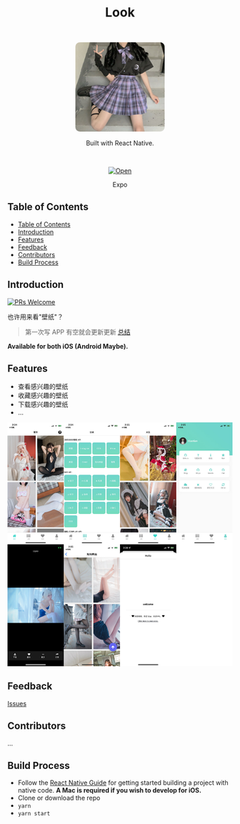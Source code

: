 <h1 align="center"> Look </h1> <br>
<p align="center">
  <a href="https://gitpoint.co/">
    <img style="border-radius: 10px;" alt="GitPoint" title="GitPoint" width="200" src="./assets/images/icon.png" width="450">
  </a>
</p>

<p align="center">
  Built with React Native.
</p>

<br>

<p align="center">
  <a href="https://expo.dev/@xiaotiandada/AwesomeProject">
    <img alt="Open" title="App Store" src="https://github.com/expo/expo/raw/master/.github/resources/banner.png" height="40">
  </a>
  <p align="center">Expo</p>
</p>

<!-- START doctoc generated TOC please keep comment here to allow auto update -->
<!-- DON'T EDIT THIS SECTION, INSTEAD RE-RUN doctoc TO UPDATE -->
## Table of Contents

- [Table of Contents](#table-of-contents)
- [Introduction](#introduction)
- [Features](#features)
- [Feedback](#feedback)
- [Contributors](#contributors)
- [Build Process](#build-process)

<!-- END doctoc generated TOC please keep comment here to allow auto update -->

## Introduction

[![PRs Welcome](https://img.shields.io/badge/PRs-welcome-brightgreen.svg?style=flat-square)](https://expo.dev/@xiaotiandada/AwesomeProject)

也许用来看"壁纸"？

> 第一次写 APP 有空就会更新更新 [总结](https://github.com/xiaotiandada/blog/issues/86)

**Available for both iOS (Android Maybe).**

## Features

* 查看感兴趣的壁纸
* 收藏感兴趣的壁纸
* 下载感兴趣的壁纸
* ...

<p align="center">
  <img src = "./doc/screen.png" width=700>
</p>

## Feedback

[Issues](https://github.com/xiaotiandada/look/issues)

## Contributors

...

## Build Process

- Follow the [React Native Guide](https://facebook.github.io/react-native/docs/getting-started.html) for getting started building a project with native code. **A Mac is required if you wish to develop for iOS.**
- Clone or download the repo
- `yarn`
- `yarn start`
